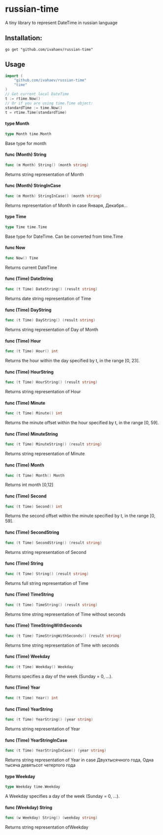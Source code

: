 # russian-time

A tiny library to represent DateTime in russian language

Installation:
--
    go get "github.com/ivahaev/russian-time"


## Usage

```go
import (
    "github.com/ivahaev/russian-time"
    "time"
)
// Get current local DateTime
t := rtime.Now()
// Or if you are using time.Time object:
standardTime := time.Now()
t = rtime.Time(standardTime)
```


#### type Month

```go
type Month time.Month
```

Base type for month

#### func (Month) String

```go
func (m Month) String() (month string)
```
Returns string representation of Month

#### func (Month) StringInCase

```go
func (m Month) StringInCase() (month string)
```
Returns representation of Month in case Января, Декабря...

#### type Time

```go
type Time time.Time
```

Base type for DateTime. Can be converted from time.Time

#### func  Now

```go
func Now() Time
```
Returns current DateTime

#### func (Time) DateString

```go
func (t Time) DateString() (result string)
```
Returns date string representation of Time

#### func (Time) DayString

```go
func (t Time) DayString() (result string)
```
Returns string representation of Day of Month

#### func (Time) Hour

```go
func (t Time) Hour() int
```
Returns the hour within the day specified by t, in the range [0, 23].

#### func (Time) HourString

```go
func (t Time) HourString() (result string)
```
Returns string representation of Hour

#### func (Time) Minute

```go
func (t Time) Minute() int
```
Returns the minute offset within the hour specified by t, in the range [0, 59].

#### func (Time) MinuteString

```go
func (t Time) MinuteString() (result string)
```
Returns string representation of Minute

#### func (Time) Month

```go
func (t Time) Month() Month
```
Returns int month [0,12]

#### func (Time) Second

```go
func (t Time) Second() int
```
Returns the second offset within the minute specified by t, in the range [0,
59].

#### func (Time) SecondString

```go
func (t Time) SecondString() (result string)
```
Returns string representation of Second

#### func (Time) String

```go
func (t Time) String() (result string)
```
Returns full string representation of Time

#### func (Time) TimeString

```go
func (t Time) TimeString() (result string)
```
Returns time string representation of Time without seconds

#### func (Time) TimeStringWithSeconds

```go
func (t Time) TimeStringWithSeconds() (result string)
```
Returns time string representation of Time with seconds

#### func (Time) Weekday

```go
func (t Time) Weekday() Weekday
```
Returns specifies a day of the week (Sunday = 0, ...).

#### func (Time) Year

```go
func (t Time) Year() int
```

#### func (Time) YearString

```go
func (t Time) YearString() (year string)
```
Returns string representation of Year

#### func (Time) YearStringInCase

```go
func (t Time) YearStringInCase() (year string)
```
Returns string representation of Year in case Двухтысячного года, Одна тысяча
девятьсот четертого года

#### type Weekday

```go
type Weekday time.Weekday
```

A Weekday specifies a day of the week (Sunday = 0, ...).

#### func (Weekday) String

```go
func (w Weekday) String() (weekday string)
```
Returns string representation ofWeekday
